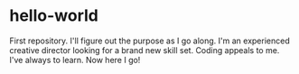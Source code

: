# hello-world
First repository. I'll figure out the purpose as I go along.
I'm an experienced creative director looking for a brand new skill set. Coding appeals to me. I've always to learn. Now here I go!
